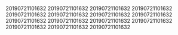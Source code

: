 20190721101632
20190721101632
20190721101632
20190721101632
20190721101632
20190721101632
20190721101632
20190721101632
20190721101632
20190721101632
20190721101632
20190721101632
20190721101632
20190721101632
20190721101632
